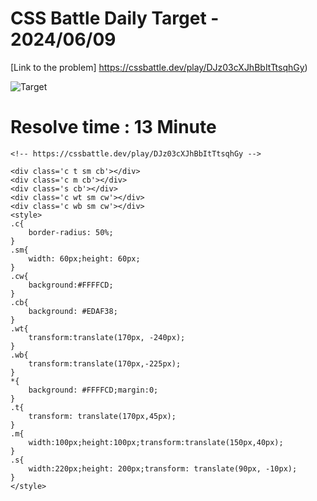 # CSS Battle Daily Target - 2024/06/09

[Link to the problem] https://cssbattle.dev/play/DJz03cXJhBbItTtsqhGy)

![Target](https://firebasestorage.googleapis.com/v0/b/cssbattleapp.appspot.com/o/user%2Fummd3POvEDfFyeFvVdOMG3OOrwE2%2Ftargets%2Ftarget_nDZC2bh.png?alt=media)

# Resolve time : 13 Minute

```
<!-- https://cssbattle.dev/play/DJz03cXJhBbItTtsqhGy -->

<div class='c t sm cb'></div>
<div class='c m cb'></div>
<div class='s cb'></div>
<div class='c wt sm cw'></div>
<div class='c wb sm cw'></div>
<style>
.c{
    border-radius: 50%;
}
.sm{
    width: 60px;height: 60px;
}
.cw{
    background:#FFFFCD;
}
.cb{
    background: #EDAF38;
}
.wt{
    transform:translate(170px, -240px);
}
.wb{
    transform:translate(170px,-225px);
}
*{
    background: #FFFFCD;margin:0;
}
.t{
    transform: translate(170px,45px);
}
.m{
    width:100px;height:100px;transform:translate(150px,40px);
}
.s{
    width:220px;height: 200px;transform: translate(90px, -10px);
}
</style>
```